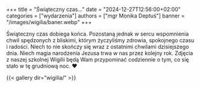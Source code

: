 +++
title = "Świąteczny czas..."
date = "2024-12-27T12:56:00+02:00"
categories = ["wydarzenia"]
authors = ["mgr Monika Deptuś"]
banner = "/images/wigilia/baner.webp"
+++

Świąteczny czas dobiega końca. Pozostaną jednak w sercu wspomnienia chwil spędzonych z bliskimi, którym życzyliśmy zdrowia, spokojnego czasu i radości. Niech to nie skończy się wraz z ostatnimi chwilami dzisiejszego dnia. Niech magia narodzenia Jezusa trwa w nas przez kolejny rok. Zdjęcia z naszej szkolnej Wigilii będą Wam przypominać codziennie o tym, co się stało w tę grudniową noc. ❤

{{< gallery dir="wigilia/" >}}
